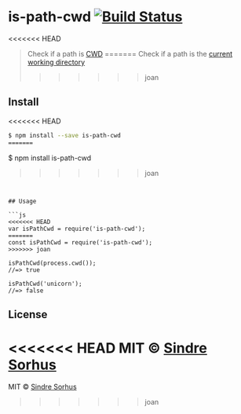 # is-path-cwd [![Build Status](https://travis-ci.org/sindresorhus/is-path-cwd.svg?branch=master)](https://travis-ci.org/sindresorhus/is-path-cwd)

<<<<<<< HEAD
> Check if a path is [CWD](http://en.wikipedia.org/wiki/Working_directory)
=======
> Check if a path is the [current working directory](https://en.wikipedia.org/wiki/Working_directory)
>>>>>>> joan


## Install

<<<<<<< HEAD
```sh
$ npm install --save is-path-cwd
=======
```
$ npm install is-path-cwd
>>>>>>> joan
```


## Usage

```js
<<<<<<< HEAD
var isPathCwd = require('is-path-cwd');
=======
const isPathCwd = require('is-path-cwd');
>>>>>>> joan

isPathCwd(process.cwd());
//=> true

isPathCwd('unicorn');
//=> false
```


## License

<<<<<<< HEAD
MIT © [Sindre Sorhus](http://sindresorhus.com)
=======
MIT © [Sindre Sorhus](https://sindresorhus.com)
>>>>>>> joan
